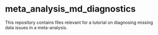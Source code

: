 # meta_analysis_md_diagnostics
This repository contains files relevant for a tutorial on diagnosing missing data issues in a meta-analysis.
